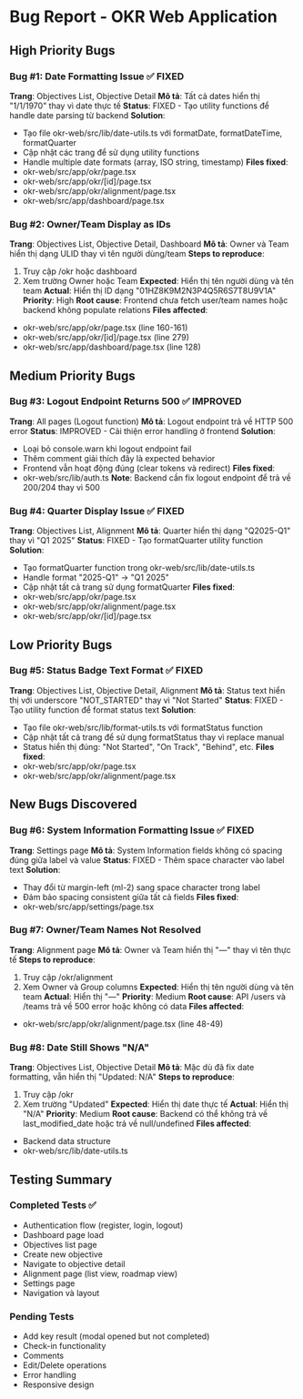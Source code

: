 # Bug Report - OKR Web Application

## High Priority Bugs

### Bug #1: Date Formatting Issue ✅ FIXED
**Trang**: Objectives List, Objective Detail
**Mô tả**: Tất cả dates hiển thị "1/1/1970" thay vì date thực tế
**Status**: FIXED - Tạo utility functions để handle date parsing từ backend
**Solution**: 
- Tạo file okr-web/src/lib/date-utils.ts với formatDate, formatDateTime, formatQuarter
- Cập nhật các trang để sử dụng utility functions
- Handle multiple date formats (array, ISO string, timestamp)
**Files fixed**: 
- okr-web/src/app/okr/page.tsx
- okr-web/src/app/okr/[id]/page.tsx
- okr-web/src/app/okr/alignment/page.tsx
- okr-web/src/app/dashboard/page.tsx

### Bug #2: Owner/Team Display as IDs
**Trang**: Objectives List, Objective Detail, Dashboard
**Mô tả**: Owner và Team hiển thị dạng ULID thay vì tên người dùng/team
**Steps to reproduce**: 
1. Truy cập /okr hoặc dashboard
2. Xem trường Owner hoặc Team
**Expected**: Hiển thị tên người dùng và tên team
**Actual**: Hiển thị ID dạng "01HZ8K9M2N3P4Q5R6S7T8U9V1A"
**Priority**: High
**Root cause**: Frontend chưa fetch user/team names hoặc backend không populate relations
**Files affected**: 
- okr-web/src/app/okr/page.tsx (line 160-161)
- okr-web/src/app/okr/[id]/page.tsx (line 279)
- okr-web/src/app/dashboard/page.tsx (line 128)

## Medium Priority Bugs

### Bug #3: Logout Endpoint Returns 500 ✅ IMPROVED
**Trang**: All pages (Logout function)
**Mô tả**: Logout endpoint trả về HTTP 500 error
**Status**: IMPROVED - Cải thiện error handling ở frontend
**Solution**: 
- Loại bỏ console.warn khi logout endpoint fail
- Thêm comment giải thích đây là expected behavior
- Frontend vẫn hoạt động đúng (clear tokens và redirect)
**Files fixed**: 
- okr-web/src/lib/auth.ts
**Note**: Backend cần fix logout endpoint để trả về 200/204 thay vì 500

### Bug #4: Quarter Display Issue ✅ FIXED
**Trang**: Objectives List, Alignment
**Mô tả**: Quarter hiển thị dạng "Q2025-Q1" thay vì "Q1 2025"
**Status**: FIXED - Tạo formatQuarter utility function
**Solution**: 
- Tạo formatQuarter function trong okr-web/src/lib/date-utils.ts
- Handle format "2025-Q1" -> "Q1 2025"
- Cập nhật tất cả trang sử dụng formatQuarter
**Files fixed**: 
- okr-web/src/app/okr/page.tsx
- okr-web/src/app/okr/alignment/page.tsx
- okr-web/src/app/okr/[id]/page.tsx

## Low Priority Bugs

### Bug #5: Status Badge Text Format ✅ FIXED
**Trang**: Objectives List, Objective Detail, Alignment
**Mô tả**: Status text hiển thị với underscore "NOT_STARTED" thay vì "Not Started"
**Status**: FIXED - Tạo utility function để format status text
**Solution**: 
- Tạo file okr-web/src/lib/format-utils.ts với formatStatus function
- Cập nhật tất cả trang để sử dụng formatStatus thay vì replace manual
- Status hiển thị đúng: "Not Started", "On Track", "Behind", etc.
**Files fixed**: 
- okr-web/src/app/okr/page.tsx
- okr-web/src/app/okr/alignment/page.tsx

## New Bugs Discovered

### Bug #6: System Information Formatting Issue ✅ FIXED
**Trang**: Settings page
**Mô tả**: System Information fields không có spacing đúng giữa label và value
**Status**: FIXED - Thêm space character vào label text
**Solution**: 
- Thay đổi từ margin-left (ml-2) sang space character trong label
- Đảm bảo spacing consistent giữa tất cả fields
**Files fixed**: 
- okr-web/src/app/settings/page.tsx

### Bug #7: Owner/Team Names Not Resolved
**Trang**: Alignment page
**Mô tả**: Owner và Team hiển thị "—" thay vì tên thực tế
**Steps to reproduce**: 
1. Truy cập /okr/alignment
2. Xem Owner và Group columns
**Expected**: Hiển thị tên người dùng và tên team
**Actual**: Hiển thị "—"
**Priority**: Medium
**Root cause**: API /users và /teams trả về 500 error hoặc không có data
**Files affected**: 
- okr-web/src/app/okr/alignment/page.tsx (line 48-49)

### Bug #8: Date Still Shows "N/A"
**Trang**: Objectives List, Objective Detail
**Mô tả**: Mặc dù đã fix date formatting, vẫn hiển thị "Updated: N/A"
**Steps to reproduce**: 
1. Truy cập /okr
2. Xem trường "Updated"
**Expected**: Hiển thị date thực tế
**Actual**: Hiển thị "N/A"
**Priority**: Medium
**Root cause**: Backend có thể không trả về last_modified_date hoặc trả về null/undefined
**Files affected**: 
- Backend data structure
- okr-web/src/lib/date-utils.ts

## Testing Summary

### Completed Tests ✅
- Authentication flow (register, login, logout)
- Dashboard page load
- Objectives list page
- Create new objective
- Navigate to objective detail
- Alignment page (list view, roadmap view)
- Settings page
- Navigation và layout

### Pending Tests
- Add key result (modal opened but not completed)
- Check-in functionality
- Comments
- Edit/Delete operations
- Error handling
- Responsive design

